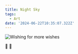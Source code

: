 ```yaml
---
title: Night Sky
tags:
  - Art
date: '2024-06-22T10:35:07.322Z'
---
```


![Wishing for more wishes](http://res.cloudinary.com/cpadilla/image/upload/v1718982949/chrisdpadilla/blog/art/lcmpg0u6ggdn7mm8co6s.jpg)

🦊 🌠
